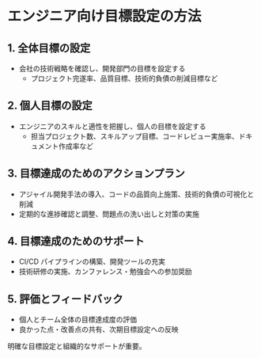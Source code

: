 # エンジニア向け目標設定の方法

## 1. 全体目標の設定

- 会社の技術戦略を確認し、開発部門の目標を設定する
  - プロジェクト完遂率、品質目標、技術的負債の削減目標など

## 2. 個人目標の設定

- エンジニアのスキルと適性を把握し、個人の目標を設定する
  - 担当プロジェクト数、スキルアップ目標、コードレビュー実施率、ドキュメント作成率など

## 3. 目標達成のためのアクションプラン

- アジャイル開発手法の導入、コードの品質向上施策、技術的負債の可視化と削減
- 定期的な進捗確認と調整、問題点の洗い出しと対策の実施

## 4. 目標達成のためのサポート

- CI/CD パイプラインの構築、開発ツールの充実
- 技術研修の実施、カンファレンス・勉強会への参加奨励

## 5. 評価とフィードバック

- 個人とチーム全体の目標達成度の評価
- 良かった点・改善点の共有、次期目標設定への反映

明確な目標設定と組織的なサポートが重要。
